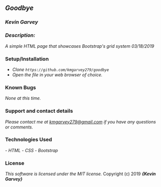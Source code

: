 ## _Goodbye_

### _***Kevin Garvey***_

### _Description:_
_A simple HTML page that showcases Bootstrap's grid system 03/18/2019_

### Setup/Installation
- _Clone ``https://github.com/kmgarvey279/goodbye``_
- _Open the file in your web browser of choice._

### Known Bugs
_None at this time._

### Support and contact details

_Please contact me at kmgarvey279@gmail.com if you have any questions or comments._

### Technologies Used

_- HTML_
_- CSS_
_- Bootstrap_

### License

_This software is licensed under the MIT license._
Copyright (c) 2019 **_{Kevin Garvey}_**

